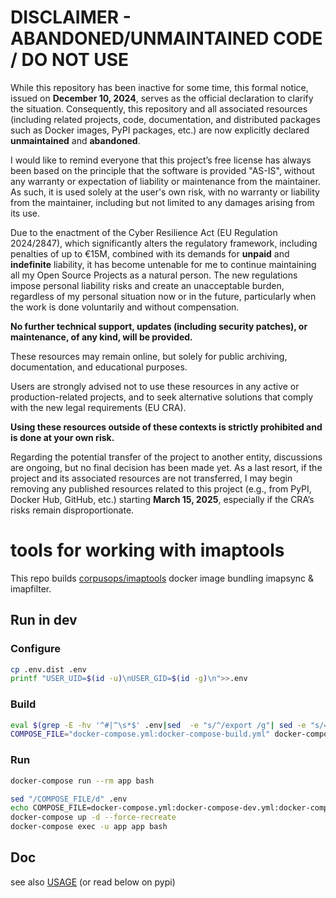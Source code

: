 
DISCLAIMER - ABANDONED/UNMAINTAINED CODE / DO NOT USE
=======================================================
While this repository has been inactive for some time, this formal notice, issued on **December 10, 2024**, serves as the official declaration to clarify the situation. Consequently, this repository and all associated resources (including related projects, code, documentation, and distributed packages such as Docker images, PyPI packages, etc.) are now explicitly declared **unmaintained** and **abandoned**.

I would like to remind everyone that this project’s free license has always been based on the principle that the software is provided "AS-IS", without any warranty or expectation of liability or maintenance from the maintainer.
As such, it is used solely at the user's own risk, with no warranty or liability from the maintainer, including but not limited to any damages arising from its use.

Due to the enactment of the Cyber Resilience Act (EU Regulation 2024/2847), which significantly alters the regulatory framework, including penalties of up to €15M, combined with its demands for **unpaid** and **indefinite** liability, it has become untenable for me to continue maintaining all my Open Source Projects as a natural person.
The new regulations impose personal liability risks and create an unacceptable burden, regardless of my personal situation now or in the future, particularly when the work is done voluntarily and without compensation.

**No further technical support, updates (including security patches), or maintenance, of any kind, will be provided.**

These resources may remain online, but solely for public archiving, documentation, and educational purposes.

Users are strongly advised not to use these resources in any active or production-related projects, and to seek alternative solutions that comply with the new legal requirements (EU CRA).

**Using these resources outside of these contexts is strictly prohibited and is done at your own risk.**

Regarding the potential transfer of the project to another entity, discussions are ongoing, but no final decision has been made yet. As a last resort, if the project and its associated resources are not transferred, I may begin removing any published resources related to this project (e.g., from PyPI, Docker Hub, GitHub, etc.) starting **March 15, 2025**, especially if the CRA’s risks remain disproportionate.


# tools for working with imaptools

This repo builds [corpusops/imaptools](https://hub.docker.com/r/corpusops/imaptools) docker image bundling imapsync & imapfilter.

## Run in dev
### Configure
```bash
cp .env.dist .env
printf "USER_UID=$(id -u)\nUSER_GID=$(id -g)\n">>.env
```

### Build
```bash
eval $(grep -E -hv '^#|^\s*$' .env|sed  -e "s/^/export /g"| sed -e "s/=/='/" -e "s/$/'/g"|xargs)
COMPOSE_FILE="docker-compose.yml:docker-compose-build.yml" docker-compose build
```

### Run

```bash
docker-compose run --rm app bash
```

```bash
sed "/COMPOSE_FILE/d" .env
echo COMPOSE_FILE=docker-compose.yml:docker-compose-dev.yml:docker-compose-build.yml>>.env
docker-compose up -d --force-recreate
docker-compose exec -u app app bash
```

## Doc
see also [USAGE](./USAGE.md) (or read below on pypi)

